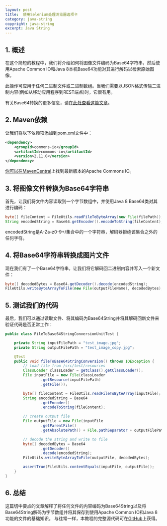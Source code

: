 ```yaml
---
layout: post
title:  使用Selenium处理浏览器选项卡
category: java-string
copyright: java-string
excerpt: Java String
---
```


## 1. 概述

在这个简短的教程中，我们将介绍如何将图像文件编码为Base64字符串，然后使用Apache Common IO和Java 8本机Base64功能对其进行解码以检索原始图像。

此操作可应用于任何二进制文件或二进制数组。当我们需要以JSON格式传输二进制内容(例如从移动应用程序到REST端点)时，它很有用。

有关Base64转换的更多信息，请[在此处查看这篇文章](https://www.tuyucheng.com/java-base64-encode-and-decode)。

## 2. Maven依赖

让我们将以下依赖项添加到pom.xml文件中：

```xml
<dependency>
    <groupId>commons-io</groupId>
    <artifactId>commons-io</artifactId>
    <version>2.11.0</version>
</dependency>
```

[你可以在MavenCentral](https://search.maven.org/classic/#search|gav|1|g%3A"commons-io"ANDa%3A"commons-io")上找到最新版本的Apache Commons IO。

## 3. 将图像文件转换为Base64字符串

首先，让我们将文件内容读取到一个字节数组中，并使用Java 8 Base64类对其进行编码：

```java
byte[] fileContent = FileUtils.readFileToByteArray(new File(filePath));
String encodedString = Base64.getEncoder().encodeToString(fileContent);
```

encodedString是A-Za-z0-9+/集合中的一个字符串，解码器拒绝该集合之外的任何字符。

## 4. 将Base64字符串转换成图片文件

现在我们有了一个Base64字符串，让我们将它解码回二进制内容并写入一个新文件：

```java
byte[] decodedBytes = Base64.getDecoder().decode(encodedString);
FileUtils.writeByteArrayToFile(new File(outputFileName), decodedBytes);
```

## 5. 测试我们的代码

最后，我们可以通过读取文件、将其编码为Base64String并将其解码回新文件来验证代码是否正常工作：

```java
public class FileToBase64StringConversionUnitTest {

    private String inputFilePath = "test_image.jpg";
    private String outputFilePath = "test_image_copy.jpg";

    @Test
    public void fileToBase64StringConversion() throws IOException {
        // load file from /src/test/resources
        ClassLoader classLoader = getClass().getClassLoader();
        File inputFile = new File(classLoader
                .getResource(inputFilePath)
                .getFile());

        byte[] fileContent = FileUtils.readFileToByteArray(inputFile);
        String encodedString = Base64
                .getEncoder()
                .encodeToString(fileContent);

        // create output file
        File outputFile = new File(inputFile
                .getParentFile()
                .getAbsolutePath() + File.pathSeparator + outputFilePath);

        // decode the string and write to file
        byte[] decodedBytes = Base64
                .getDecoder()
                .decode(encodedString);
        FileUtils.writeByteArrayToFile(outputFile, decodedBytes);

        assertTrue(FileUtils.contentEquals(inputFile, outputFile));
    }
}
```

## 6. 总结

这篇切中要点的文章解释了将任何文件的内容编码为Base64String以及将Base64String解码为字节数组并将其保存到使用Apache Common IO和Java 8功能的文件的基础知识。
与往常一样，本教程的完整源代码可在[GitHub](https://github.com/tu-yucheng/taketoday-tutorial4j/tree/master/java-core-modules/java-string-algorithms-1)上获得。
